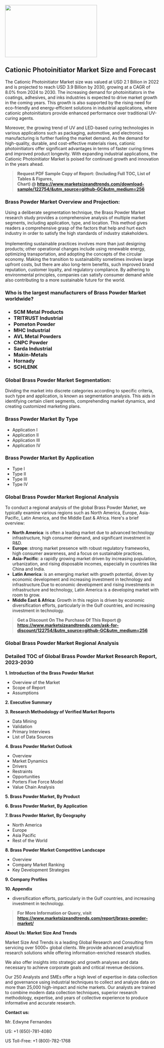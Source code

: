 <p><img class="alignnone size-medium wp-image-20088" src="https://ffe5etoiles.com/wp-content/uploads/2024/12/MST1-300x171.png" alt="" width="300" height="171" /></p><h2>Cationic Photoinitiator Market Size and Forecast</h2><p>The Cationic Photoinitiator Market size was valued at USD 2.1 Billion in 2022 and is projected to reach USD 3.9 Billion by 2030, growing at a CAGR of 8.0% from 2024 to 2030. The increasing demand for photoinitiators in the coatings, adhesives, and inks industries is expected to drive market growth in the coming years. This growth is also supported by the rising need for eco-friendly and energy-efficient solutions in industrial applications, where cationic photoinitiators provide enhanced performance over traditional UV-curing agents.</p><p>Moreover, the growing trend of UV and LED-based curing technologies in various applications such as packaging, automotive, and electronics manufacturing is further fueling the market demand. As the demand for high-quality, durable, and cost-effective materials rises, cationic photoinitiators offer significant advantages in terms of faster curing times and improved product longevity. With expanding industrial applications, the Cationic Photoinitiator Market is poised for continued growth and innovation in the years ahead.</p></p><blockquote id="" class=""><strong>Request PDF Sample Copy of Report: (Including Full TOC, List of Tables &amp; Figures, Chart)&nbsp;@&nbsp;<strong><a href="https://www.marketsizeandtrends.com/download-sample/122754/&utm_source=github-GC&utm_medium=256" target="_blank">https://www.marketsizeandtrends.com/download-sample/122754/&utm_source=github-GC&utm_medium=256</a></strong></strong></blockquote><h3 id="" class="">Brass Powder Market&nbsp;Overview and Projection:</h3><p id="" class="">Using a deliberate segmentation technique, the Brass Powder Market research study provides a comprehensive analysis of multiple market segments, including application, type, and location. This method gives readers a comprehensive grasp of the factors that help and hurt each industry in order to satisfy the high standards of industry stakeholders. <br /> <br />Implementing sustainable practices involves more than just designing products; other operational changes include using renewable energy, optimizing transportation, and adopting the concepts of the circular economy. Making the transition to sustainability sometimes involves large upfront costs, but there are also long-term benefits, such improved brand reputation, customer loyalty, and regulatory compliance. By adhering to environmental principles, companies can satisfy consumer demand while also contributing to a more sustainable future for the world.</p><h3 id="" class="">Who is the largest manufacturers of&nbsp;Brass Powder Market worldwide?</h3><h3 class=""><p><ul><li>SCM Metal Products </li><li> TRITRUST Industrial </li><li> Pometon Powder </li><li> MHC Industrial </li><li> AVL Metal Powders </li><li> CNPC Powder </li><li> Sarda Industrial </li><li> Makin-Metals </li><li> Hornady </li><li> SCHLENK</li></ul></p></h3><h3 id="" class="">Global&nbsp;Brass Powder Market Segmentation:</h3><p id="" class="">Dividing the market into discrete categories according to specific criteria, such type and application, is known as segmentation analysis. This aids in identifying certain client segments, comprehending market dynamics, and creating customized marketing plans.</p><h3 id="" class="">Brass Powder Market&nbsp;By Type</h3><p><p><ul><li>Application I </li><li> Application II </li><li> Application III </li><li> Application IV</p></li></ul></p></p><h3 id="" class="">Brass Powder Market&nbsp;By Application</h3><p class=""><p><ul><li>Type I </li><li> Type II </li><li> Type III </li><li> Type IV</li></ul></p></p><h3 id="" class="">Global Brass Powder Market Regional Analysis</h3><p id="" class="">To conduct a regional analysis of the global Brass Powder Market, we typically examine various regions such as North America, Europe, Asia-Pacific, Latin America, and the Middle East &amp; Africa. Here's a brief overview:</p><ul><li><strong>North America</strong>: is often a leading market due to advanced technology infrastructure, high consumer demand, and significant investment in R&amp;D.</li><li><strong>Europe</strong>: strong market presence with robust regulatory frameworks, high consumer awareness, and a focus on sustainable practices.</li><li><strong>Asia-Pacific</strong>: a rapidly growing market driven by increasing population, urbanization, and rising disposable incomes, especially in countries like China and India.</li><li><strong>Latin America</strong>: is an emerging market with growth potential, driven by economic development and increasing investment in technology and infrastructure.Due to economic development and rising investments in infrastructure and technology, Latin America is a developing market with room to grow.</li><li><strong>Middle East &amp; Africa</strong>: Growth in this region is driven by economic diversification efforts, particularly in the Gulf countries, and increasing investment in technology.</li></ul><blockquote id="" class=""><strong>Get a Discount On The Purchase Of This Report @ <strong><a href="https://www.marketsizeandtrends.com/ask-for-discount/122754/&utm_source=github-GC&utm_medium=256" target="_blank">https://www.marketsizeandtrends.com/ask-for-discount/122754/&utm_source=github-GC&utm_medium=256</a></strong></strong></blockquote><h3 id="" class="">Global Brass Powder Market Regional Analysis</h3><h3 id="" class="">Detailed TOC of Global Brass Powder Market Research Report, 2023-2030</h3><p id="" class=""><strong>1. Introduction of the Brass Powder Market</strong></p><ul><li>Overview of the Market</li><li>Scope of Report</li><li>Assumptions</li></ul><p id="" class=""><strong>2. Executive Summary</strong></p><p id="" class=""><strong>3. Research Methodology of Verified Market Reports</strong></p><ul><li>Data Mining</li><li>Validation</li><li>Primary Interviews</li><li>List of Data Sources</li></ul><p id="" class=""><strong>4. Brass Powder Market Outlook</strong></p><ul><li>Overview</li><li>Market Dynamics</li><li>Drivers</li><li>Restraints</li><li>Opportunities</li><li>Porters Five Force Model</li><li>Value Chain Analysis</li></ul><p id="" class=""><strong>5. Brass Powder Market, By Product</strong></p><p id="" class=""><strong>6. Brass Powder Market, By Application</strong></p><p id="" class=""><strong>7. Brass Powder Market, By Geography</strong></p><ul><li>North America</li><li>Europe</li><li>Asia Pacific</li><li>Rest of the World</li></ul><p id="" class=""><strong>8. Brass Powder Market Competitive Landscape</strong></p><ul><li>Overview</li><li>Company Market Ranking</li><li>Key Development Strategies</li></ul><p id="" class=""><strong>9. Company Profiles</strong></p><p id="" class=""><strong>10. Appendix</strong></p><ul><li>diversification efforts, particularly in the Gulf countries, and increasing investment in technology.</li></ul><blockquote id="" class=""><strong>For More Information or Query, visit <strong><strong><a href="https://www.marketsizeandtrends.com/report/brass-powder-market/" target="_blank">https://www.marketsizeandtrends.com/report/brass-powder-market/</a></strong></strong></strong></blockquote><p id="" class=""><strong>About Us: Market Size And Trends</strong></p><p id="" class="">Market Size And Trends is a leading Global Research and Consulting firm servicing over 5000+ global clients. We provide advanced analytical research solutions while offering information-enriched research studies.</p><p id="" class="">We also offer insights into strategic and growth analyses and data necessary to achieve corporate goals and critical revenue decisions.</p><p id="" class="">Our 250 Analysts and SMEs offer a high level of expertise in data collection and governance using industrial techniques to collect and analyze data on more than 25,000 high-impact and niche markets. Our analysts are trained to combine modern data collection techniques, superior research methodology, expertise, and years of collective experience to produce informative and accurate research.</p><p id="" class=""><strong>Contact us:</strong></p><p id="" class="">Mr. Edwyne Fernandes</p><p id="" class="">US: +1 (650)-781-4080</p><p id="" class="">US Toll-Free: +1 (800)-782-1768</p>
